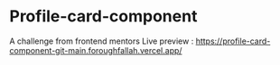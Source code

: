 # Profile-card-component
A challenge from frontend mentors
Live preview : https://profile-card-component-git-main.foroughfallah.vercel.app/
